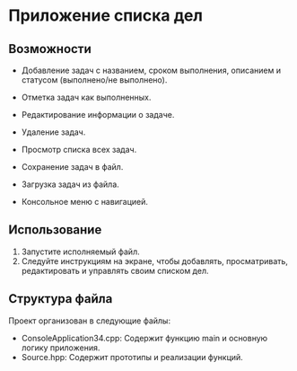 # Приложение списка дел

## Возможности

* Добавление задач с названием, сроком выполнения, описанием и статусом (выполнено/не выполнено).

* Отметка задач как выполненных.
* Редактирование информации о задаче.
* Удаление задач.
* Просмотр списка всех задач.
* Сохранение задач в файл.
* Загрузка задач из файла.
* Консольное меню с навигацией.

## Использование

1. Запустите исполняемый файл.
2. Следуйте инструкциям на экране, чтобы добавлять, просматривать, редактировать и управлять своим списком дел.

## Структура файла

Проект организован в следующие файлы:

* ConsoleApplication34.cpp: Содержит функцию main и основную логику приложения.
* Source.hpp: Содержит прототипы и реализации функций.
